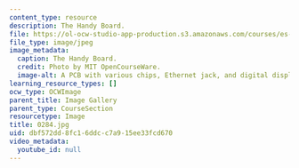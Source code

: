 ```yaml
---
content_type: resource
description: The Handy Board.
file: https://ol-ocw-studio-app-production.s3.amazonaws.com/courses/es-293-lego-robotics-spring-2007/dbf572dd8fc16ddcc7a915ee33fcd670_0284.jpg
file_type: image/jpeg
image_metadata:
  caption: The Handy Board.
  credit: Photo by MIT OpenCourseWare.
  image-alt: A PCB with various chips, Ethernet jack, and digital display.
learning_resource_types: []
ocw_type: OCWImage
parent_title: Image Gallery
parent_type: CourseSection
resourcetype: Image
title: 0284.jpg
uid: dbf572dd-8fc1-6ddc-c7a9-15ee33fcd670
video_metadata:
  youtube_id: null
---
```

